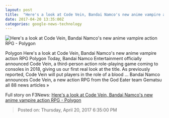 ```yaml
---
layout: post
title:  "Here's a look at Code Vein, Bandai Namco's new anime vampire action RPG - Polygon"
date: 2017-04-20 13:35:00Z
categories: google-news-technology
---
```


![Here's a look at Code Vein, Bandai Namco's new anime vampire action RPG - Polygon](https://cdn0.vox-cdn.com/thumbor/LQmNr8CCLPnWhCb4BtNGZpHi2Lc=/0x0:1920x1080/1600x900/cdn0.vox-cdn.com/uploads/chorus_image/image/54357517/CV_Battle.0.jpg)

Polygon Here's a look at Code Vein, Bandai Namco's new anime vampire action RPG Polygon Today, Bandai Namco Entertainment officially announced Code Vein, a third-person action role-playing game coming to consoles in 2018, giving us our first real look at the title. As previously reported, Code Vein will put players in the role of a blood ... Bandai Namco announces Code Vein, a new action RPG from the God Eater team Gematsu all 88 news articles »


Full story on F3News: [Here's a look at Code Vein, Bandai Namco's new anime vampire action RPG - Polygon](http://www.f3nws.com/n/JfpGQH)

> Posted on: Thursday, April 20, 2017 6:35:00 PM
